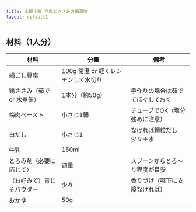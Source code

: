 ```yaml
---
title: 水曜土曜 豆腐とささみの梅風味
layout: default1
---
```

## 材料（1人分）

| 材料 | 分量 | 備考 |
| --- | --- | ---- |
| 絹ごし豆腐 | 100g  常温 or 軽くレンチンして水切り |
| 鶏ささみ（茹で or 水煮缶） | 1本分（約50g） | 手作りの場合は茹でてほぐしておく |
| 梅肉ペースト | 小さじ1弱 | チューブでOK（塩分強めに注意）  |
| 白だし | 小さじ1 | なければ顆粒だし少々＋水 |
| 牛乳 | 150ml | |
| とろみ剤（必要に応じて）| 適量 | スプーンからとろ〜り程度が目安 |
| （お好みで）青じそパウダー | 少々 | 香りづけ（嚥下に支障なければ）   |
| おかゆ | 50g | |
